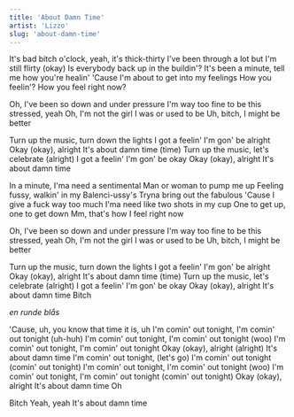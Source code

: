 ```yaml
---
title: 'About Damn Time'
artist: 'Lizzo'
slug: 'about-damn-time'
---
```


It's bad bitch o'clock, yeah, it's thick-thirty
I've been through a lot but I'm still flirty (okay)
Is everybody back up in the buildin'?
It's been a minute, tell me how you're healin'
'Cause I'm about to get into my feelings
How you feelin'? How you feel right now?

Oh, I've been so down and under pressure
I'm way too fine to be this stressed, yeah
Oh, I'm not the girl I was or used to be
Uh, bitch, I might be better

Turn up the music, turn down the lights
I got a feelin' I'm gon' be alright
Okay (okay), alright
It's about damn time (time)
Turn up the music, let's celebrate (alright)
I got a feelin' I'm gon' be okay
Okay (okay), alright
It's about damn time

In a minute, I'ma need a sentimental
Man or woman to pump me up
Feeling fussy, walkin' in my Balenci-ussy's
Tryna bring out the fabulous
'Cause I give a fuck way too much
I'ma need like two shots in my cup
One to get up, one to get down
Mm, that's how I feel right now

Oh, I've been so down and under pressure
I'm way too fine to be this stressed, yeah
Oh, I'm not the girl I was or used to be
Uh, bitch, I might be better

Turn up the music, turn down the lights
I got a feelin' I'm gon' be alright
Okay (okay), alright
It's about damn time (time)
Turn up the music, let's celebrate (alright)
I got a feelin' I'm gon' be okay
Okay (okay), alright
It's about damn time
Bitch

_en runde blås_

'Cause, uh, you know that time it is, uh
I'm comin' out tonight, I'm comin' out tonight (uh-huh)
I'm comin' out tonight, I'm comin' out tonight (woo)
I'm comin' out tonight, I'm comin' out tonight
Okay (okay), alright (alright)
It's about damn time
I'm comin' out tonight, (let's go) I'm comin' out tonight (comin' out tonight)
I'm comin' out tonight, I'm comin' out tonight (woo)
I'm comin' out tonight, I'm comin' out tonight (comin' out tonight)
Okay (okay), alright
It's about damn time
Oh

Bitch
Yeah, yeah
It's about damn time
